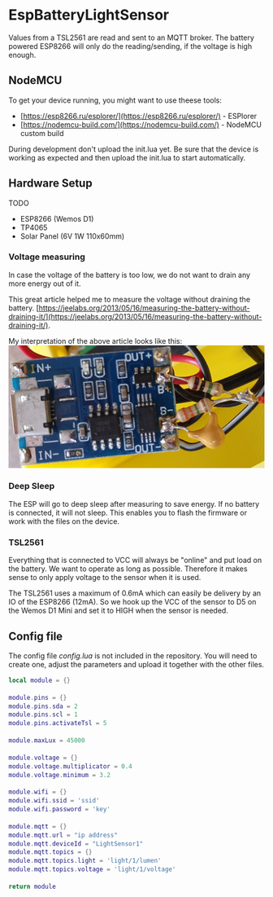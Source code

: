 # EspBatteryLightSensor
Values from a TSL2561 are read and sent to an MQTT broker. The battery powered ESP8266 will only do the reading/sending, if the voltage is high enough.

## NodeMCU
To get your device running, you might want to use theese tools:
- [https://esp8266.ru/esplorer/](https://esp8266.ru/esplorer/) - ESPlorer
- [https://nodemcu-build.com/](https://nodemcu-build.com/) - NodeMCU custom build

During development don't upload the init.lua yet. Be sure that the device is working as expected and then upload the init.lua to start automatically.

## Hardware Setup
TODO
- ESP8266 (Wemos D1)
- TP4065
- Solar Panel (6V 1W 110x60mm)

### Voltage measuring
In case the voltage of the battery is too low, we do not want to drain any more energy out of it.

This great article helped me to measure the voltage without draining the battery.
[https://jeelabs.org/2013/05/16/measuring-the-battery-without-draining-it/](https://jeelabs.org/2013/05/16/measuring-the-battery-without-draining-it/).

My interpretation of the above article looks like this:
![TP4056 with voltage measuring components](images/TP4056.jpg)

### Deep Sleep
The ESP will go to deep sleep after measuring to save energy. If no battery is connected, it will not sleep. This enables you to flash the firmware or work with the files on the device.

### TSL2561
Everything that is connected to VCC will always be "online" and put load on the battery. We want to operate as long as possible. Therefore it makes sense to only apply voltage to the sensor when it is used.

The TSL2561 uses a maximum of 0.6mA which can easily be delivery by an IO of the ESP8266 (12mA). So we hook up the VCC of the sensor to D5 on the Wemos D1 Mini and set it to HIGH when the sensor is needed.

## Config file
The config file *config.lua* is not included in the repository. You will need to create one, adjust the parameters and upload it together with the other files.
```lua
local module = {}

module.pins = {}
module.pins.sda = 2
module.pins.scl = 1
module.pins.activateTsl = 5

module.maxLux = 45000

module.voltage = {}
module.voltage.multiplicator = 0.4
module.voltage.minimum = 3.2

module.wifi = {}
module.wifi.ssid = 'ssid'
module.wifi.password = 'key'

module.mqtt = {}
module.mqtt.url = "ip address"
module.mqtt.deviceId = "LightSensor1"
module.mqtt.topics = {}
module.mqtt.topics.light = 'light/1/lumen'
module.mqtt.topics.voltage = 'light/1/voltage'

return module
```